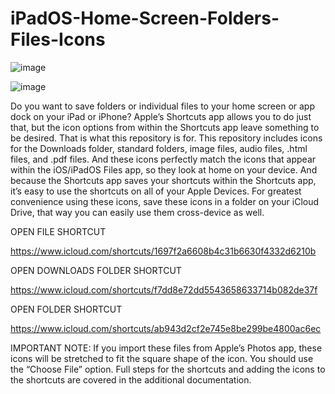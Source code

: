 # iPadOS-Home-Screen-Folders-Files-Icons

![image](https://user-images.githubusercontent.com/107877616/174652057-a11186dd-03fd-487a-a4d4-ae9ce2534f46.jpeg)

![image](https://user-images.githubusercontent.com/107877616/174650463-df884079-d007-4b24-9331-88b3e7620772.jpeg)

Do you want to save folders or individual files to your home screen or app dock on your iPad or iPhone?  Apple’s Shortcuts app allows you to do just that, but the icon options from within the Shortcuts app leave something to be desired.  That is what this repository is for.  This repository includes icons for the Downloads folder, standard folders, image files, audio files, .html files, and .pdf files.  And these icons perfectly match the icons that appear within the iOS/iPadOS Files app, so they look at home on your device.  And because the Shortcuts app saves your shortcuts within the Shortcuts app, it’s easy to use the shortcuts on all of your Apple Devices.  For greatest convenience using these icons, save these icons in a folder on your iCloud Drive, that way you can easily use them cross-device as well.

OPEN FILE SHORTCUT

https://www.icloud.com/shortcuts/1697f2a6608b4c31b6630f4332d6210b

OPEN DOWNLOADS FOLDER SHORTCUT

https://www.icloud.com/shortcuts/f7dd8e72dd5543658633714b082de37f

OPEN FOLDER SHORTCUT

https://www.icloud.com/shortcuts/ab943d2cf2e745e8be299be4800ac6ec

IMPORTANT NOTE:
If you import these files from Apple’s Photos app, these icons will be stretched to fit the square shape of the icon.  You should use the “Choose File” option.  Full steps for the shortcuts and adding the icons to the shortcuts are covered in the additional documentation.
